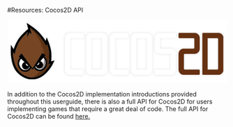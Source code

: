 #Resources: Cocos2D API

![image](cocos2d-logo.png)

In addition to the Cocos2D implementation introductions provided throughout this userguide, there is also a full API for Cocos2D for users implementing games that require a great deal of code.  The full API for Cocos2D can be found [here.](https://www.cocos2d-swift.org/docs/api)